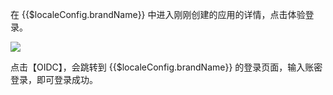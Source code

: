 <IntegrationDetailCard title="体验登录">

在 {{$localeConfig.brandName}} 中进入刚刚创建的应用的详情，点击体验登录。

![](~@imagesZhCn/integration/dataease/3-1.png)

点击【OIDC】，会跳转到 {{$localeConfig.brandName}} 的登录页面，输入账密登录，即可登录成功。

</IntegrationDetailCard>
